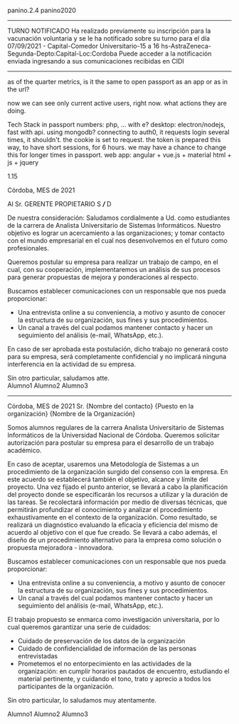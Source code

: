 panino.2.4
panino2020

---

TURNO NOTIFICADO
Ha realizado previamente su inscripción para la vacunación voluntaria y se le ha notificado sobre su turno para el día 07/09/2021 - Capital-Comedor Universitario-15 a 16 hs-AstraZeneca-Segunda-Depto:Capital-Loc:Cordoba
Puede acceder a la notificación enviada ingresando a sus comunicaciones recibidas en CIDI

---

as of the quarter metrics,
is it the same to open passport as an app or as in the url?

now we can see only current active users, right now.
what actions they are doing.

Tech Stack in passport
numbers: php, ... with e?
desktop: electron/nodejs, fast with api. using mongodb? connecting to auth0, it requests login several times, it shouldn't. the cookie is set to request. the token is prepared this way, to have short sessions, for 6 hours. we may have a chance to change this for longer times in passport. 
web app: angular + vue.js + material
html + js + jquery

1.15

Córdoba, MES de 2021

Al Sr. GERENTE PROPIETARIO
S _____/_____ D


De nuestra consideración:
		Saludamos cordialmente a Ud. como estudiantes de la carrera de Analista Universitario de Sistemas Informáticos. Nuestro objetivo es lograr un acercamiento a las organizaciones; y tomar contacto con el mundo empresarial en el cual nos desenvolvemos en el futuro como profesionales.

Queremos postular su empresa para realizar un trabajo de campo, en el cual, con su cooperación, implementaremos un análisis de sus procesos para generar propuestas de mejora y ponderaciones al respecto.

Buscamos establecer comunicaciones con un responsable que nos pueda proporcionar:

* Una entrevista online a su conveniencia, a motivo y asunto de conocer la estructura de su organización, sus fines y sus procedimientos.
* Un canal a través del cual podamos mantener contacto y hacer un seguimiento del análisis (e-mail, WhatsApp, etc.).

En caso de ser aprobada esta postulación, dicho trabajo no generará costo para su empresa, será completamente confidencial y no implicará ninguna interferencia en la actividad de su empresa.

Sin otro particular, saludamos atte.                                 
Alumno1
Alumno2
Alumno3

---


Córdoba, MES de 2021
Sr. {Nombre del contacto}
{Puesto en la organización}
{Nombre de la Organización}

Somos alumnos regulares de la carrera Analista Universitario de Sistemas Informáticos de la Universidad Nacional de Córdoba. Queremos solicitar autorización para postular su empresa para el desarrollo de un trabajo académico. 

En caso de aceptar, usaremos una Metodología de Sistemas a un procedimiento de la organización surgido del consenso con la empresa. En este acuerdo se establecerá también el objetivo, alcance y límite del proyecto. Una vez fijado el punto anterior, se llevará a cabo la planificación del proyecto donde se especificarán los recursos a utilizar y la duración de las tareas. Se recolectará información por medio de diversas técnicas, que permitirán profundizar el conocimiento y analizar el procedimiento exhaustivamente en el contexto de la organización. Como resultado, se realizará un diagnóstico evaluando la eficacia y eficiencia del mismo de acuerdo al objetivo con el que fue creado. Se llevará a cabo además, el diseño de un procedimiento alternativo para la empresa como solución o propuesta mejoradora - innovadora.

Buscamos establecer comunicaciones con un responsable que nos pueda proporcionar:

* Una entrevista online a su conveniencia, a motivo y asunto de conocer la estructura de su organización, sus fines y sus procedimientos.
* Un canal a través del cual podamos mantener contacto y hacer un seguimiento del análisis (e-mail, WhatsApp, etc.).

El trabajo propuesto se enmarca como investigación universitaria, por lo cual queremos garantizar una serie de cuidados:

* Cuidado de preservación de los datos de la organización
* Cuidado de confidencialidad de información de las personas entrevistadas
* Prometemos el no entorpecimiento en las actividades de la organización: en cumplir horarios pautados de encuentro, estudiando el material pertinente, y cuidando el tono, trato y aprecio a todos los participantes de la organización.

Sin otro particular, lo saludamos muy atentamente.
  
Alumno1                     Alumno2                           Alumno3
